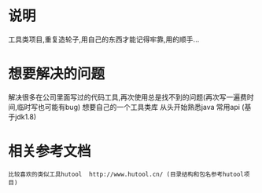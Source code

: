 # 说明
工具类项目,重复造轮子,用自己的东西才能记得牢靠,用的顺手...


# 想要解决的问题
解决很多在公司里面写过的代码工具,再次使用总是找不到的问题(再次写一遍费时间,临时写也可能有bug)
想要自己的一个工具类库
从头开始熟悉java 常用api (基于jdk1.8)


# 相关参考文档
    比较喜欢的类似工具hutool  http://www.hutool.cn/ (目录结构和包名参考hutool项目)

